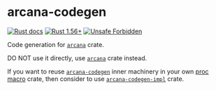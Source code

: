 arcana-codegen
==============

[![Rust docs](https://docs.rs/arcana-codegen/badge.svg "Rust docs")](https://docs.rs/arcana-codegen)
[![Rust 1.56+](https://img.shields.io/badge/rustc-1.56+-lightgray.svg "Rust 1.56+")](https://blog.rust-lang.org/2021/10/21/Rust-1.56.0.html)
[![Unsafe Forbidden](https://img.shields.io/badge/unsafe-forbidden-success.svg "Unsafe forbidden")](https://github.com/rust-secure-code/safety-dance)

Code generation for [`arcana`] crate.

DO NOT use it directly, use [`arcana`] crate instead. 

If you want to reuse [`arcana-codegen`] inner machinery in your own [proc macro][1] crate, then consider to use [`arcana-codegen-impl`] crate.




[`arcana`]: https://docs.rs/arcana
[`arcana-codegen`]: https://docs.rs/arcana-codegen
[`arcana-codegen-impl`]: https://docs.rs/arcana-codegen-impl

[1]: https://doc.rust-lang.org/reference/procedural-macros.html
